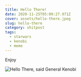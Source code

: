 ```yaml
---
title: Hello There!
date: 2020-11-25T05:09:27.971Z
cover: assets/hello-there.jpeg
slug: hello-there
category: shitpost
tags:
  - starwars
  - kenobi
  - meme
---
```

Enjoy 

![Hello There, said General Kenobi](assets/hello-there.jpeg)